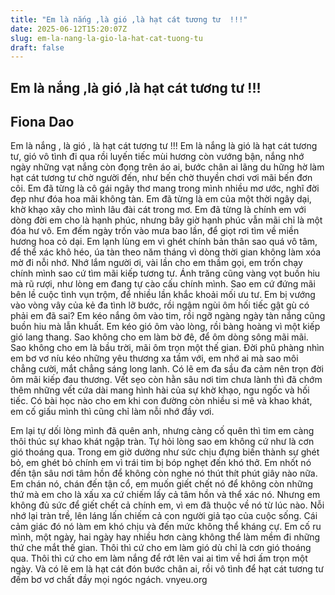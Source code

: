 ```yaml
---
title: "Em là nắng ,là gió ,là hạt cát tương tư  !!!"
date: 2025-06-12T15:20:07Z
slug: em-la-nang-la-gio-la-hat-cat-tuong-tu
draft: false
---
```


## Em là nắng ,là gió ,là hạt cát tương tư  !!!

## Fiona Dao

Em là nắng , là gió , là hạt cát tương tư !!!
Em là nắng là gió là hạt cát tương tư, gió vô tình đi qua rồi luyến tiếc mùi hương còn vướng bận, nắng nhớ ngày những vạt nắng còn đọng trên áo ai, bước chân ai lãng du hững hờ làm hạt cát tương tư chờ người đến, như bến chờ thuyền chơi vơi mãi bến đơn côi. 
Em đã từng là cô gái ngây thơ mang trong mình nhiều mơ ước, nghĩ đời đẹp như đóa hoa mãi không tàn. Em đã từng là em của một thời ngây dại, khờ khạo xây cho mình lâu đài cát trong mơ. Em đã từng là chính em với dòng đời em cho là hạnh phúc, nhưng bây giờ hạnh phúc vẫn mãi chỉ là một đóa hư vô.
Em đếm ngày trốn vào mưa bao lần, để giọt rơi tìm về  miền hương hoa cỏ dại. Em lạnh lùng em vì ghét chính bản thân sao quá vô tâm, để thể xác khô héo, úa tàn theo năm tháng vì dòng thời gian không làm xóa mờ đi nỗi nhớ.
Nhớ lắm người ơi, vài lần cho em thầm gọi, em trốn chạy chính mình sao cứ tìm mãi kiếp tương tư. Ánh trăng cũng vàng vọt buồn  hiu mà rũ rượi, như lòng em đang tự cào cấu chính mình. Sao em cứ đứng mãi bên lề cuộc tình vụn trộm, để nhiều lần khắc khoải mối ưu tư. Em bị vướng vào vòng vây của kẻ đa tình lỡ bước, rồi ngậm ngùi ôm hối tiếc gật gù có phải em đã sai?
Em kéo nắng ôm vào tim, rồi ngỡ ngàng ngày tàn nắng cũng buồn hiu mà lẫn khuất. Em kéo gió ôm vào lòng, rồi bàng hoàng vì một kiếp gió lang thang.
Sao không cho em làm bờ đê, để ôm dòng sông mãi mãi.
Sao không cho em là bầu trời, mãi ôm trọn một thế gian.
Đời phũ phàng nhìn em bơ vơ níu kéo những yêu thương xa tầm với, em nhớ ai mà sao môi chẳng cười, mắt chẳng sáng long lanh. Có lẽ em đa sầu đa cảm nên trọn đời ôm mãi kiếp đau thương. Vết sẹo còn hằn sâu nơi tim chưa lành thì đã chớm thêm những vết cứa dài mang hình hài của sự khờ khạo, ngu ngốc và hối tiếc. Có bài học nào cho em khi con đường còn nhiều si mê và khao khát, em cố giấu mình thì cũng chỉ làm nỗi nhớ đầy vơi.

Em lại tự dối lòng mình đã quên anh, nhưng càng cố quên thì tim em càng thôi thúc sự khao khát ngập tràn. Tự hỏi lòng sao em không cứ như là cơn gió thoáng qua.
Trong em giờ dường như sức chịu đựng biến thành sự ghét bỏ, em ghét bỏ chính em vì trái tim bị bóp nghẹt đến khó thở. Em nhốt nó đến tận sâu nơi tâm hồn để không còn nghe nó thút thít phút giây nào nữa. Em chán nó, chán đến tận cổ, em muốn giết chết nó để không còn những thứ mà em cho là xấu xa cứ chiếm lấy cả tâm hồn và thể xác nó. Nhưng em không đủ sức để giết chết cả chính em, vì em đã thuộc về nó từ lúc nào.
Nỗi nhớ lại tràn trề, lên láng lấn chiếm cả con người giả tạo của cuộc sống. Cái cảm giác  đó nó làm em khó chịu và đến mức không thể kháng cự. Em cố ru mình, một ngày, hai ngày hay nhiều hơn càng không thể làm mềm đi những thứ che mắt thế gian.
Thôi thì cứ cho em làm gió dù chỉ là cơn gió thoáng qua. Thôi thì cứ cho em làm nắng để rớt lên vai ai tìm về hơi ấm trọn một ngày. Và có lẽ em là hạt cát đón bước chân ai, rồi vô tình để hạt cát tương tư đếm bơ vơ chất đầy mọi ngóc ngách.
vnyeu.org